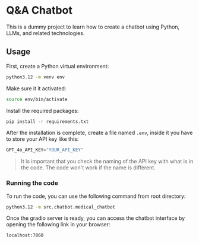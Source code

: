 # Q&A Chatbot

This is a dummy project to learn how to create a chatbot using Python, LLMs, and related technologies.

## Usage

First, create a Python virtual environment:

```bash
python3.12 -m venv env
```
Make sure it it activated:

```bash
source env/bin/activate
```

Install the required packages:

```bash
pip install -r requirements.txt
```

After the installation is complete, create a file named `.env`, inside it you have to store your API key like this:

```python
GPT_4o_API_KEY="YOUR_API_KEY"
```

> It is important that you check the naming of the API key with what is in the code. The code won't work if the name is different.

### Running the code

To run the code, you can use the following command from root directory:

```bash
python3.12 -m src.chatbot.medical_chatbot
```

Once the gradio server is ready, you can access the chatbot interface by opening the following link in your browser:

```
localhost:7860
```